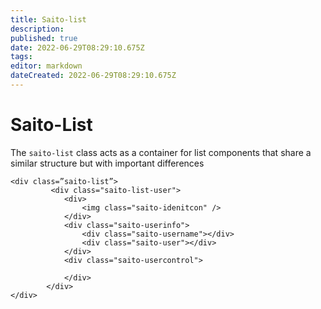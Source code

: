 ```yaml
---
title: Saito-list
description: 
published: true
date: 2022-06-29T08:29:10.675Z
tags: 
editor: markdown
dateCreated: 2022-06-29T08:29:10.675Z
---
```


# Saito-List

The ```saito-list``` class acts as a container for list components that share a similar structure but with important differences

````
<div class=”saito-list”>
		 <div class="saito-list-user">
            <div>
                <img class="saito-idenitcon" />
            </div>
            <div class="saito-userinfo">
                <div class="saito-username"></div>
                <div class="saito-user"></div>
            </div>
            <div class="saito-usercontrol">

            </div>
        </div>
</div>
````